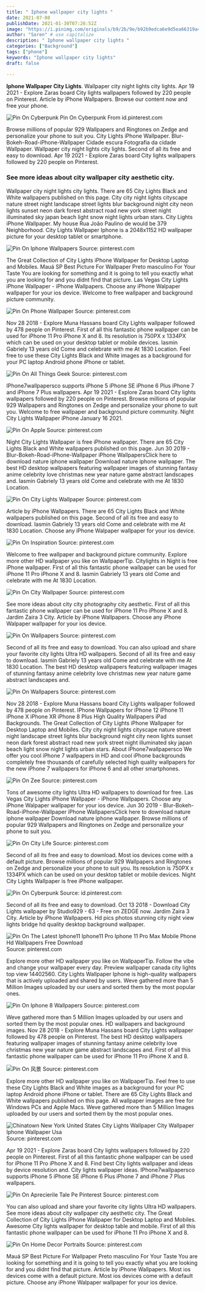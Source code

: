 ```yaml
---
title: " Iphone wallpaper city lights "
date: 2021-07-08
publishDate: 2021-01-30T07:26:52Z
image: "https://i.pinimg.com/originals/b9/2b/9e/b92b9edca6e9d5ea66319a49bbc7d077.jpg"
author: "Soren" # use capitalize
description: " Iphone wallpaper city lights "
categories: ["Background"]
tags: ["phone"]
keywords: "Iphone wallpaper city lights"
draft: false

---
```



**Iphone Wallpaper City Lights**. Wallpaper city night lights city lights. Apr 19 2021 - Explore Zaras board City lights wallpapers followed by 220 people on Pinterest. Article by iPhone Wallpapers. Browse our content now and free your phone.

![Pin On Cyberpunk](https://i.pinimg.com/564x/6a/1a/c3/6a1ac3f03adaecffe6259a1ba3d2c07b.jpg "Pin On Cyberpunk")
Pin On Cyberpunk From id.pinterest.com


Browse millions of popular 929 Wallpapers and Ringtones on Zedge and personalize your phone to suit you. City Lights iPhone Wallpaper. Blur-Bokeh-Road-iPhone-Wallpaper Cidade escura Fotografia da cidade Wallpaper. Wallpaper city night lights city lights. Second of all its free and easy to download. Apr 19 2021 - Explore Zaras board City lights wallpapers followed by 220 people on Pinterest.

### See more ideas about city wallpaper city aesthetic city.

Wallpaper city night lights city lights. There are 65 City Lights Black and White wallpapers published on this page. City city night lights cityscape nature street night landscape street lights blur background night city neon lights sunset neon dark forest abstract road new york street night illuminated sky japan beach light snow night lights urban stars. City Lights iPhone Wallpaper. My house Rua João Paulino de would be 379 Neighborhood. City Lights Wallpaper Iphone is a 2048x1152 HD wallpaper picture for your desktop tablet or smartphone.


![Pin On Iphone Wallpapers](https://i.pinimg.com/originals/88/7f/43/887f434c15f682b37151daeb679fe553.jpg "Pin On Iphone Wallpapers")
Source: pinterest.com

The Great Collection of City Lights iPhone Wallpaper for Desktop Laptop and Mobiles. Mauá SP Best Picture For Wallpaper Preto masculino For Your Taste You are looking for something and it is going to tell you exactly what you are looking for and you didnt find that picture. Las Vegas City Lights iPhone Wallpaper - iPhone Wallpapers. Choose any iPhone Walpaper wallpaper for your ios device. Welcome to free wallpaper and background picture community.

![Pin On Phone Wallpaper](https://i.pinimg.com/736x/6b/86/bb/6b86bb3b545fe444d505558c2d545c07.jpg "Pin On Phone Wallpaper")
Source: pinterest.com

Nov 28 2018 - Explore Muna Hassans board City Lights wallpaper followed by 478 people on Pinterest. First of all this fantastic phone wallpaper can be used for iPhone 11 Pro iPhone X and 8. Its resolution is 750PX x 1334PX which can be used on your desktop tablet or mobile devices. Iasmin Gabriely 13 years old Come and celebrate with me At 1830 Location. Feel free to use these City Lights Black and White images as a background for your PC laptop Android phone iPhone or tablet.

![Pin On All Things Geek](https://i.pinimg.com/474x/58/48/87/584887daeded86e1760ad08f1802a686.jpg "Pin On All Things Geek")
Source: pinterest.com

IPhone7wallpapersco supports iPhone 5 iPhone SE iPhone 6 Plus iPhone 7 and iPhone 7 Plus wallpapers. Apr 19 2021 - Explore Zaras board City lights wallpapers followed by 220 people on Pinterest. Browse millions of popular 929 Wallpapers and Ringtones on Zedge and personalize your phone to suit you. Welcome to free wallpaper and background picture community. Night City Lights Wallpaper iPhone January 16 2021.

![Pin On Apple](https://i.pinimg.com/originals/0f/ca/fb/0fcafb5332e1ebdc6ecf69ad62923237.jpg "Pin On Apple")
Source: pinterest.com

Night City Lights Wallpaper is free iPhone wallpaper. There are 65 City Lights Black and White wallpapers published on this page. Jun 30 2019 - Blur-Bokeh-Road-iPhone-Wallpaper iPhone WallpapersClick here to download nature iphone wallpaper Download nature iphone wallpaper. The best HD desktop wallpapers featuring wallpaper images of stunning fantasy anime celebrity love christmas new year nature game abstract landscapes and. Iasmin Gabriely 13 years old Come and celebrate with me At 1830 Location.

![Pin On City Lights Wallpaper](https://i.pinimg.com/736x/63/e3/ff/63e3ff79d05935e5103fc179eb2a6279.jpg "Pin On City Lights Wallpaper")
Source: pinterest.com

Article by iPhone Wallpapers. There are 65 City Lights Black and White wallpapers published on this page. Second of all its free and easy to download. Iasmin Gabriely 13 years old Come and celebrate with me At 1830 Location. Choose any iPhone Walpaper wallpaper for your ios device.

![Pin On Inspiration](https://i.pinimg.com/474x/3d/ff/58/3dff587c8876cf9aa37621ba6f4e3f88.jpg "Pin On Inspiration")
Source: pinterest.com

Welcome to free wallpaper and background picture community. Explore more other HD wallpaper you like on WallpaperTip. Citylights in Night is free iPhone wallpaper. First of all this fantastic phone wallpaper can be used for iPhone 11 Pro iPhone X and 8. Iasmin Gabriely 13 years old Come and celebrate with me At 1830 Location.

![Pin On City Wallpaper](https://i.pinimg.com/originals/4c/92/39/4c92391f16e318e3dabe40a9c80c7fbc.jpg "Pin On City Wallpaper")
Source: pinterest.com

See more ideas about city city photography city aesthetic. First of all this fantastic phone wallpaper can be used for iPhone 11 Pro iPhone X and 8. Jardim Zaira 3 City. Article by iPhone Wallpapers. Choose any iPhone Walpaper wallpaper for your ios device.

![Pin On Wallpapers](https://i.pinimg.com/originals/62/2a/be/622abe4efdaab27fa4e2df7abe343086.jpg "Pin On Wallpapers")
Source: pinterest.com

Second of all its free and easy to download. You can also upload and share your favorite city lights Ultra HD wallpapers. Second of all its free and easy to download. Iasmin Gabriely 13 years old Come and celebrate with me At 1830 Location. The best HD desktop wallpapers featuring wallpaper images of stunning fantasy anime celebrity love christmas new year nature game abstract landscapes and.

![Pin On Wallpapers](https://i.pinimg.com/originals/10/fd/eb/10fdebbfce086f4a81cb76a2b6aa74c0.jpg "Pin On Wallpapers")
Source: pinterest.com

Nov 28 2018 - Explore Muna Hassans board City Lights wallpaper followed by 478 people on Pinterest. IPhone Wallpapers for iPhone 12 iPhone 11 iPhone X iPhone XR iPhone 8 Plus High Quality Wallpapers iPad Backgrounds. The Great Collection of City Lights iPhone Wallpaper for Desktop Laptop and Mobiles. City city night lights cityscape nature street night landscape street lights blur background night city neon lights sunset neon dark forest abstract road new york street night illuminated sky japan beach light snow night lights urban stars. About iPhone7wallpapersco We offer you cool iPhone 7 wallpapers in HD and cool iPhone backgrounds completely free thousands of carefully selected high quality wallpapers for the new iPhone 7 wallpapers for iPhone 6 and all other smartphones.

![Pin On Zee](https://i.pinimg.com/originals/d9/28/69/d92869e58dbe2147417ddab1582b85d8.jpg "Pin On Zee")
Source: pinterest.com

Tons of awesome city lights Ultra HD wallpapers to download for free. Las Vegas City Lights iPhone Wallpaper - iPhone Wallpapers. Choose any iPhone Walpaper wallpaper for your ios device. Jun 30 2019 - Blur-Bokeh-Road-iPhone-Wallpaper iPhone WallpapersClick here to download nature iphone wallpaper Download nature iphone wallpaper. Browse millions of popular 929 Wallpapers and Ringtones on Zedge and personalize your phone to suit you.

![Pin On City Life](https://i.pinimg.com/originals/ed/dd/a0/eddda07123f86141585e306a21d9d0cc.jpg "Pin On City Life")
Source: pinterest.com

Second of all its free and easy to download. Most ios devices come with a default picture. Browse millions of popular 929 Wallpapers and Ringtones on Zedge and personalize your phone to suit you. Its resolution is 750PX x 1334PX which can be used on your desktop tablet or mobile devices. Night City Lights Wallpaper is free iPhone wallpaper.

![Pin On Cyberpunk](https://i.pinimg.com/564x/6a/1a/c3/6a1ac3f03adaecffe6259a1ba3d2c07b.jpg "Pin On Cyberpunk")
Source: id.pinterest.com

Second of all its free and easy to download. Oct 13 2018 - Download City Lights wallpaper by Studio929 - 63 - Free on ZEDGE now. Jardim Zaira 3 City. Article by iPhone Wallpapers. Hd pics photos stunning city night view lights bridge hd quality desktop background wallpaper.

![Pin On The Latest Iphone11 Iphone11 Pro Iphone 11 Pro Max Mobile Phone Hd Wallpapers Free Download](https://i.pinimg.com/originals/db/6a/1d/db6a1d528df323ae18a7b45a9dcc4efe.png "Pin On The Latest Iphone11 Iphone11 Pro Iphone 11 Pro Max Mobile Phone Hd Wallpapers Free Download")
Source: pinterest.com

Explore more other HD wallpaper you like on WallpaperTip. Follow the vibe and change your wallpaper every day. Preview wallpaper canada city lights top view 14402560. City Lights Wallpaper Iphone is high-quality wallpapers that is actively uploaded and shared by users. Weve gathered more than 5 Million Images uploaded by our users and sorted them by the most popular ones.

![Pin On Iphone 8 Wallpapers](https://i.pinimg.com/originals/b9/2f/1b/b92f1b0e40566d127ca34b45bf48b12e.jpg "Pin On Iphone 8 Wallpapers")
Source: pinterest.com

Weve gathered more than 5 Million Images uploaded by our users and sorted them by the most popular ones. HD wallpapers and background images. Nov 28 2018 - Explore Muna Hassans board City Lights wallpaper followed by 478 people on Pinterest. The best HD desktop wallpapers featuring wallpaper images of stunning fantasy anime celebrity love christmas new year nature game abstract landscapes and. First of all this fantastic phone wallpaper can be used for iPhone 11 Pro iPhone X and 8.

![Pin On 风景](https://i.pinimg.com/originals/ec/65/91/ec659135021e8afd8bea8ee8d9be1a72.jpg "Pin On 风景")
Source: pinterest.com

Explore more other HD wallpaper you like on WallpaperTip. Feel free to use these City Lights Black and White images as a background for your PC laptop Android phone iPhone or tablet. There are 65 City Lights Black and White wallpapers published on this page. All wallpaper images are free for Windows PCs and Apple Macs. Weve gathered more than 5 Million Images uploaded by our users and sorted them by the most popular ones.

![Chinatown New York United States City Lights Wallpaper City Wallpaper Iphone Wallpaper Usa](https://i.pinimg.com/736x/4c/ac/92/4cac9202a6880687923c8b2fb1ca62cf.jpg "Chinatown New York United States City Lights Wallpaper City Wallpaper Iphone Wallpaper Usa")
Source: pinterest.com

Apr 19 2021 - Explore Zaras board City lights wallpapers followed by 220 people on Pinterest. First of all this fantastic phone wallpaper can be used for iPhone 11 Pro iPhone X and 8. Find best City lights wallpaper and ideas by device resolution and. City lights wallpaper ideas. IPhone7wallpapersco supports iPhone 5 iPhone SE iPhone 6 Plus iPhone 7 and iPhone 7 Plus wallpapers.

![Pin On Aprecierile Tale Pe Pinterest](https://i.pinimg.com/originals/2a/df/07/2adf071c484624d00a6a3f5a61d3dcf7.jpg "Pin On Aprecierile Tale Pe Pinterest")
Source: pinterest.com

You can also upload and share your favorite city lights Ultra HD wallpapers. See more ideas about city wallpaper city aesthetic city. The Great Collection of City Lights iPhone Wallpaper for Desktop Laptop and Mobiles. Awesome City lights wallpaper for desktop table and mobile. First of all this fantastic phone wallpaper can be used for iPhone 11 Pro iPhone X and 8.

![Pin On Home Decor Portraits](https://i.pinimg.com/originals/b9/2b/9e/b92b9edca6e9d5ea66319a49bbc7d077.jpg "Pin On Home Decor Portraits")
Source: pinterest.com

Mauá SP Best Picture For Wallpaper Preto masculino For Your Taste You are looking for something and it is going to tell you exactly what you are looking for and you didnt find that picture. Article by iPhone Wallpapers. Most ios devices come with a default picture. Most ios devices come with a default picture. Choose any iPhone Walpaper wallpaper for your ios device.

